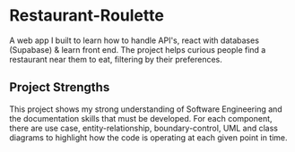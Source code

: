 # Restaurant-Roulette
A web app I built to learn how to handle API's, react with databases (Supabase) &amp; learn front end. The project helps curious people find a restaurant near them to eat, filtering by their preferences.
## Project Strengths
This project shows my strong understanding of Software Engineering and the documentation skills that must be developed. For each component, there are use case, entity-relationship, boundary-control, UML and class diagrams to highlight how the code is operating at each given point in time. 
